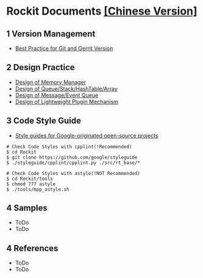 # Rockit Documents [[Chinese Version]](./README-cn.md)

## 1 Version Management

- [Best Practice for Git and Gerrit Version](./en/v11-git-gerrit-version.md)

## 2 Design Practice

- [Design of Memory Manager](./en/v21-design-mem-manager.md)
- [Design of Queue/Stack/HashTable/Array](./en/v22-design-container.md)
- [Design of Message/Event Queue](./en/v23-design-event-queue.md)
- [Design of Lightweight Plugin Mechanism](./en/v24-plug-in-manager.md)

## 3 Code Style Guide

- [Style guides for Google-originated open-source projects](https://github.com/google/styleguide)

```
# Check Code Styles with cpplint(!Recommended)
$ cd Rockit
$ git clone https://github.com/google/styleguide
$ ./styleguide/cpplint/cpplint.py ./src/rt_base/*

# Check Code Styles with astyle(!NOT Recommended)
$ cd Rockit/tools
$ chmod 777 astyle
$ ./tools/mpp_astyle.sh
```

## 4 Samples

- ToDo
- ToDo

## 4 References

- ToDo
- ToDo
